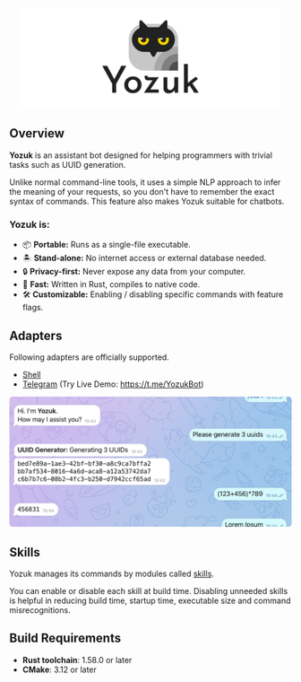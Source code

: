 <div align="center">
<img alt="yozuk" src="images/yozuk.png" height="180" />
</div>

## Overview

**Yozuk** is an assistant bot designed for helping programmers with trivial tasks such as UUID generation.

Unlike normal command-line tools, it uses a simple NLP approach to infer the meaning of your requests, so you don't have to remember the exact syntax of commands. This feature also makes Yozuk suitable for chatbots.

### Yozuk is:

- 📦 **Portable:** Runs as a single-file executable.
- 🏝️ **Stand-alone:** No internet access or external database needed.
- 🔒 **Privacy-first:** Never expose any data from your computer.
- 🚀 **Fast:** Written in Rust, compiles to native code.
- 🛠️ **Customizable:** Enabling / disabling specific commands with feature flags.

## Adapters

Following adapters are officially supported.

- [Shell](./adapters/shell)
- [Telegram](./adapters/telegram) (Try Live Demo: https://t.me/YozukBot)

<div align="center">
<img alt="Telegram screenshot" src="images/chat.png" />
</div>

## Skills

Yozuk manages its commands by modules called [skills](./skills).

You can enable or disable each skill at build time. Disabling unneeded skills is helpful in reducing build time, startup time, executable size and command misrecognitions.

## Build Requirements

- **Rust toolchain**: 1.58.0 or later
- **CMake**: 3.12 or later
